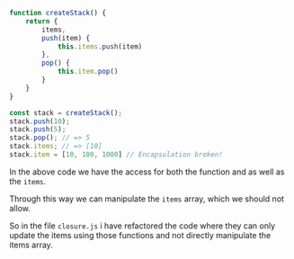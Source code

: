 ```js
function createStack() {
    return {
        items,
        push(item) {
            this.items.push(item)
        },
        pop() {
            this.item.pop()
        }
    }
}

const stack = createStack();
stack.push(10);
stack.push(5);
stack.pop(); // => 5
stack.items; // => [10]
stack.item = [10, 100, 1000] // Encapsulation broken!

```

In the above code we have the access for both the function and as well as the `items`.

Through this way we can manipulate the `items` array, which we should not allow.

So in the file `closure.js` i have refactored the code where they can only update the items using those functions and not directly manipulate the items array.